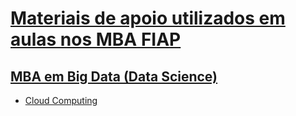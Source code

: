 [Materiais de apoio utilizados em aulas nos MBA FIAP](https://github.com/thiagonogueira/fiap)
===================================================

## [MBA em Big Data (Data Science)](https://github.com/thiagonogueira/fiap/bdt)

- [Cloud Computing](https://github.com/thiagonogueira/fiap/bdt/cloud_computing)
